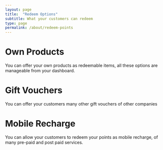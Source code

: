 ```yaml
---
layout: page
title:  "Redeem Options"
subtitle: What your customers can redeem
type: page
permalink: /about/redeem-points
---
```


# Own Products
You can offer your own products as redeemable items, all these options are manageable from your dashboard.

# Gift Vouchers
You can offer your customers many other gift vouchers of other companies

# Mobile Recharge
You can allow your customers to redeem your points as mobile recharge, of many pre-paid and post paid services.
